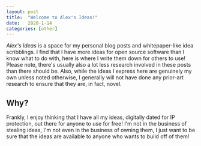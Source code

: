 ```yaml
---
layout: post
title:  "Welcome to Alex's Ideas!"
date:   2020-1-14
categories: [other]
---
```

_Alex's Ideas_ is a space for my personal blog posts and whitepaper-like idea scribblings. I find that I have more ideas for open source software than I know what to do with, here is where I write them down for others to use! Please note, there's usually also a lot less research involved in these posts than there should be. Also, while the ideas I express here are genuinely my own unless noted otherwise, I generally will not have done any prior-art research to ensure that they are, in fact, novel.

## Why?

Frankly, I enjoy thinking that I have all my ideas, digitally dated for IP protection, out there for anyone to use for free! I'm not in the business of stealing ideas, I'm not even in the business of owning them, I just want to be sure that the ideas are available to anyone who wants to build off of them!